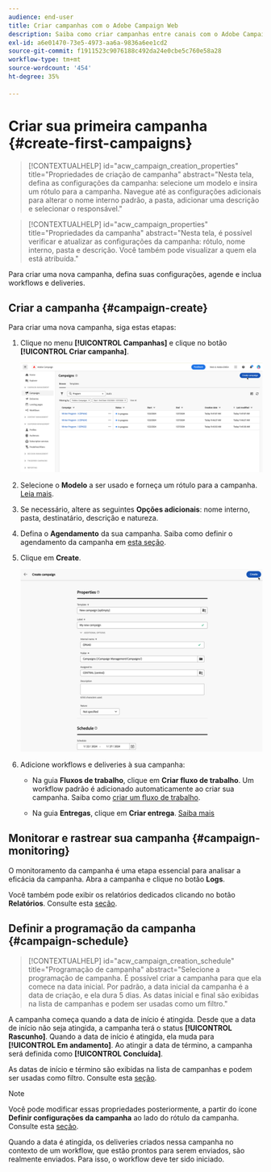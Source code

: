```yaml
---
audience: end-user
title: Criar campanhas com o Adobe Campaign Web
description: Saiba como criar campanhas entre canais com o Adobe Campaign Web
exl-id: a6e01470-73e5-4973-aa6a-9836a6ee1cd2
source-git-commit: f1911523c9076188c492da24e0cbe5c760e58a28
workflow-type: tm+mt
source-wordcount: '454'
ht-degree: 35%

---
```


# Criar sua primeira campanha {#create-first-campaigns}

>[!CONTEXTUALHELP]
>id="acw_campaign_creation_properties"
>title="Propriedades de criação de campanha"
>abstract="Nesta tela, defina as configurações da campanha: selecione um modelo e insira um rótulo para a campanha. Navegue até as configurações adicionais para alterar o nome interno padrão, a pasta, adicionar uma descrição e selecionar o responsável."

>[!CONTEXTUALHELP]
>id="acw_campaign_properties"
>title="Propriedades da campanha"
>abstract="Nesta tela, é possível verificar e atualizar as configurações da campanha: rótulo, nome interno, pasta e descrição. Você também pode visualizar a quem ela está atribuída."

Para criar uma nova campanha, defina suas configurações, agende e inclua workflows e deliveries.

## Criar a campanha {#campaign-create}

Para criar uma nova campanha, siga estas etapas:

1. Clique no menu **[!UICONTROL Campanhas]** e clique no botão **[!UICONTROL Criar campanha]**.

   ![Captura de tela mostrando o botão &quot;Criar campanha&quot; no menu Campanhas](assets/create-campaign-button.png)

1. Selecione o **Modelo** a ser usado e forneça um rótulo para a campanha. [Leia mais](manage-campaigns.md#manage-campaign-templates).
1. Se necessário, altere as seguintes **Opções adicionais**: nome interno, pasta, destinatário, descrição e natureza.
1. Defina o **Agendamento** da sua campanha. Saiba como definir o agendamento da campanha em [esta seção](#campaign-schedule).
1. Clique em **Create**.

   ![Captura de tela mostrando a tela de propriedades da campanha, incluindo campos para nome interno, pasta, destinatário, descrição e natureza.](assets/create-a-campaign-properties.png)

1. Adicione workflows e deliveries à sua campanha:

   * Na guia **Fluxos de trabalho**, clique em **Criar fluxo de trabalho**. Um workflow padrão é adicionado automaticamente ao criar sua campanha. Saiba como [criar um fluxo de trabalho](../workflows/create-workflow.md).

   * Na guia **Entregas**, clique em **Criar entrega**. [Saiba mais](../msg/gs-messages.md)

## Monitorar e rastrear sua campanha {#campaign-monitoring}

O monitoramento da campanha é uma etapa essencial para analisar a eficácia da campanha. Abra a campanha e clique no botão **Logs**.

Você também pode exibir os relatórios dedicados clicando no botão **Relatórios**. Consulte esta [seção](../reporting/campaign-reports.md).

## Definir a programação da campanha {#campaign-schedule}

>[!CONTEXTUALHELP]
>id="acw_campaign_creation_schedule"
>title="Programação de campanha"
>abstract="Selecione a programação de campanha. É possível criar a campanha para que ela comece na data inicial. Por padrão, a data inicial da campanha é a data de criação, e ela dura 5 dias. As datas inicial e final são exibidas na lista de campanhas e podem ser usadas como um filtro."

A campanha começa quando a data de início é atingida. Desde que a data de início não seja atingida, a campanha terá o status **[!UICONTROL Rascunho]**. Quando a data de início é atingida, ela muda para **[!UICONTROL Em andamento]**. Ao atingir a data de término, a campanha será definida como **[!UICONTROL Concluída]**.

As datas de início e término são exibidas na lista de campanhas e podem ser usadas como filtro. Consulte esta [seção](manage-campaigns.md#access-campaigns).

>[!NOTE]
>
>Você pode modificar essas propriedades posteriormente, a partir do ícone **Definir configurações da campanha** ao lado do rótulo da campanha. Consulte esta [seção](gs-campaigns.md#campaign-dashboard).

Quando a data é atingida, os deliveries criados nessa campanha no contexto de um workflow, que estão prontos para serem enviados, são realmente enviados. Para isso, o workflow deve ter sido iniciado.

<!--
    +++WORKF
++screen
## Create a cross-channel campaign {#cross-channel-campaign}

In a cross-channel campaign, a single marketing communication uses different channels. Data is passed between the channels. The customer receives communication through multiple channels based on, for example, their interaction with the previous communication.
-->
<!--
existing campaign: settings button -> properties like when creation
schedule in header

About plans, programs and campaigns
Adobe Campaign allows you to plan marketing campaigns in which you can create and manage different types of activities: emails, SMS messages, push notifications, workflows, landing pages. These campaigns and their contents can be gathered into programs.

The programs and campaigns allow you to regroup and view the different marketing activities that are linked to them.

A program may contain other programs as well as campaigns, workflows, and landing pages. It appears in the timeline and helps you organize your marketing activities: you can separate them by country, by brand, by unit, and similar criteria.

A campaign enables you to gather all the marketing activities of your choice under a single entity. A campaign may contain emails, SMS, push notifications, direct mails, workflows, and landing pages.

To better organize your marketing plans, Adobe recommends the following hierarchy: Program > Sub-programs > Campaigns > Workflows > Deliveries.

Reports on programs and campaigns allow you to analyze their impact. For example, you can build reports at the campaign level to aggregate data on all deliveries contained in that campaign.

Related topics:

* Timeline
* About dynamic reports
* Creating a campaign

In programs and sub-programs, you can add campaigns. Campaigns can contain marketing activities such as emails, SMS, push notifications, workflows, and landing pages.

From the Adobe Campaign home page, select the Programs & Campaigns card, and access a program or sub-program.

Click on the Create button, and select Campaign.

In the Creation mode screen, select a campaign type.

The campaign types available are based on templates defined in Resources > Templates > Campaign templates. For more on this, refer to the Managing templates section.

In the Properties screen, enter the name and ID of the campaign.

Select a start and end date for your campaign. These dates only apply to the campaign itself.

Click on Create to confirm the creation of the campaign.

The campaign is created and displayed. Use the Create button to add marketing activities to your campaign.

>[!NOTE]
>
>Depending on your license agreement, you may access only some of these activities.

You can also create a campaign from the marketing activity list. You can choose to link the marketing activity to a parent program or sub-program via the properties window of the campaign.

Programs and campaigns icons and statuses:

Each program and each campaign in the list has a visual symbol and an icon whose color indicates the execution status. This status depends on the validity period of the program or the campaign.

* Gray: the program/campaign has not yet started - Editing status.
* Blue: the program/campaign is in progress - In progress status.
* Green: the program/campaign has finished - Finished status.

By default, the current date is automatically shown as the validity start date, and the end date is calculated according to the start date (D+186 days). You can change these dates in the program or campaign properties.

Business.Adobe.com resources
-->